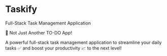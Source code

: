 # Taskify

Full-Stack Task Management Application

🚀 Not Just Another TO-DO App!

A powerful full-stack task management application to streamline your daily tasks ✅ and boost your productivity 📈 to the next level!

